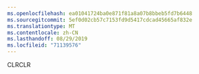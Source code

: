 ```yaml
---
ms.openlocfilehash: ea01041724ba0e871f81a8a07b8bbeb5fd7b6448
ms.sourcegitcommit: 5ef0d02cb57c7153fd9d5417cdcad45665af832e
ms.translationtype: MT
ms.contentlocale: zh-CN
ms.lasthandoff: 08/29/2019
ms.locfileid: "71139576"
---
```

<span data-ttu-id="f2a91-101">CLR</span><span class="sxs-lookup"><span data-stu-id="f2a91-101">CLR</span></span>
